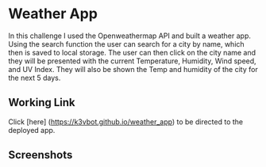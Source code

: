 # Weather App

In this challenge I used the Openweathermap API and built a weather app. Using the search function the user can search for a city by name, which then is saved to local storage. The user can then click on the city name and they will be presented with the current Temperature, Humidity, Wind speed, and UV Index. They will also be shown the Temp and humidity of the city for the next 5 days. 


## Working Link
Click [here] (https://k3vbot.github.io/weather_app) to be directed to the deployed app.

## Screenshots

